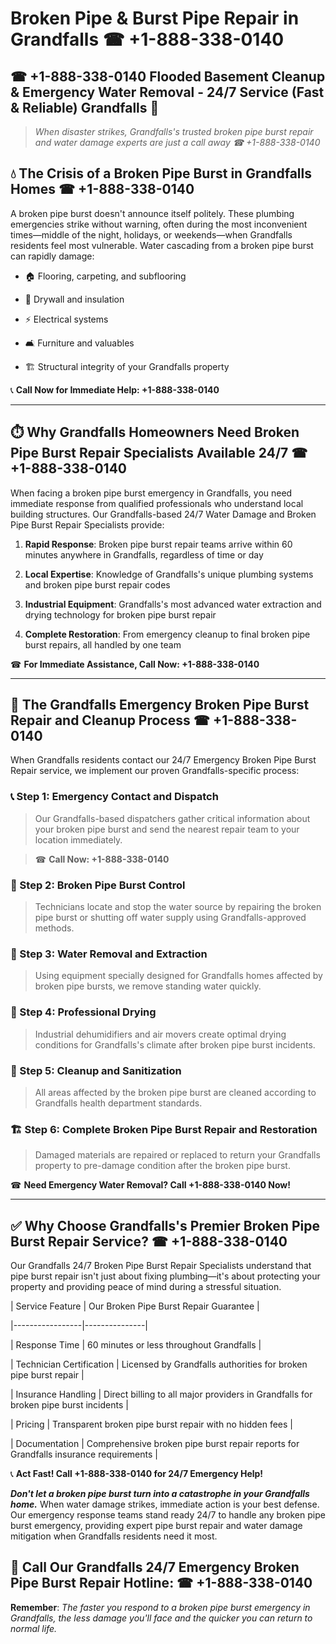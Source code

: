 # Broken Pipe & Burst Pipe Repair in Grandfalls ☎ +1-888-338-0140  
## ☎ +1-888-338-0140 Flooded Basement Cleanup & Emergency Water Removal - 24/7 Service (Fast & Reliable) Grandfalls 🚨  

> *When disaster strikes, Grandfalls's trusted broken pipe burst repair and water damage experts are just a call away ☎ +1-888-338-0140*  

## 💧 The Crisis of a Broken Pipe Burst in Grandfalls Homes ☎ +1-888-338-0140  

A broken pipe burst doesn't announce itself politely. These plumbing emergencies strike without warning, often during the most inconvenient times—middle of the night, holidays, or weekends—when Grandfalls residents feel most vulnerable. Water cascading from a broken pipe burst can rapidly damage:  

* 🏠 Flooring, carpeting, and subflooring  
* 🧱 Drywall and insulation  
* ⚡ Electrical systems  
* 🛋️ Furniture and valuables  
* 🏗️ Structural integrity of your Grandfalls property  

📞 **Call Now for Immediate Help: +1-888-338-0140**  

---  

## ⏱️ Why Grandfalls Homeowners Need Broken Pipe Burst Repair Specialists Available 24/7 ☎ +1-888-338-0140  

When facing a broken pipe burst emergency in Grandfalls, you need immediate response from qualified professionals who understand local building structures. Our Grandfalls-based 24/7 Water Damage and Broken Pipe Burst Repair Specialists provide:  

1. **Rapid Response**: Broken pipe burst repair teams arrive within 60 minutes anywhere in Grandfalls, regardless of time or day  
2. **Local Expertise**: Knowledge of Grandfalls's unique plumbing systems and broken pipe burst repair codes  
3. **Industrial Equipment**: Grandfalls's most advanced water extraction and drying technology for broken pipe burst repair  
4. **Complete Restoration**: From emergency cleanup to final broken pipe burst repairs, all handled by one team  

☎ **For Immediate Assistance, Call Now: +1-888-338-0140**  

---  

## 🔧 The Grandfalls Emergency Broken Pipe Burst Repair and Cleanup Process ☎ +1-888-338-0140  

When Grandfalls residents contact our 24/7 Emergency Broken Pipe Burst Repair service, we implement our proven Grandfalls-specific process:  

### 📞 Step 1: Emergency Contact and Dispatch  
> Our Grandfalls-based dispatchers gather critical information about your broken pipe burst and send the nearest repair team to your location immediately.  
> ☎ **Call Now: +1-888-338-0140**  

### 🚿 Step 2: Broken Pipe Burst Control  
> Technicians locate and stop the water source by repairing the broken pipe burst or shutting off water supply using Grandfalls-approved methods.  

### 🌊 Step 3: Water Removal and Extraction  
> Using equipment specially designed for Grandfalls homes affected by broken pipe bursts, we remove standing water quickly.  

### 💨 Step 4: Professional Drying  
> Industrial dehumidifiers and air movers create optimal drying conditions for Grandfalls's climate after broken pipe burst incidents.  

### 🧼 Step 5: Cleanup and Sanitization  
> All areas affected by the broken pipe burst are cleaned according to Grandfalls health department standards.  

### 🏗️ Step 6: Complete Broken Pipe Burst Repair and Restoration  
> Damaged materials are repaired or replaced to return your Grandfalls property to pre-damage condition after the broken pipe burst.  

☎ **Need Emergency Water Removal? Call +1-888-338-0140 Now!**  

---  

## ✅ Why Choose Grandfalls's Premier Broken Pipe Burst Repair Service? ☎ +1-888-338-0140  

Our Grandfalls 24/7 Broken Pipe Burst Repair Specialists understand that pipe burst repair isn't just about fixing plumbing—it's about protecting your property and providing peace of mind during a stressful situation.  

| Service Feature | Our Broken Pipe Burst Repair Guarantee |  
|-----------------|---------------|  
| Response Time | 60 minutes or less throughout Grandfalls |  
| Technician Certification | Licensed by Grandfalls authorities for broken pipe burst repair |  
| Insurance Handling | Direct billing to all major providers in Grandfalls for broken pipe burst incidents |  
| Pricing | Transparent broken pipe burst repair with no hidden fees |  
| Documentation | Comprehensive broken pipe burst repair reports for Grandfalls insurance requirements |  

📞 **Act Fast! Call +1-888-338-0140 for 24/7 Emergency Help!**  

***Don't let a broken pipe burst turn into a catastrophe in your Grandfalls home.*** When water damage strikes, immediate action is your best defense. Our emergency response teams stand ready 24/7 to handle any broken pipe burst emergency, providing expert pipe burst repair and water damage mitigation when Grandfalls residents need it most.  

## 📱 Call Our Grandfalls 24/7 Emergency Broken Pipe Burst Repair Hotline: ☎ +1-888-338-0140  

**Remember**: *The faster you respond to a broken pipe burst emergency in Grandfalls, the less damage you'll face and the quicker you can return to normal life.*